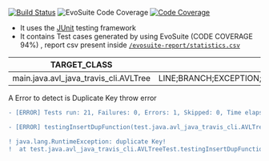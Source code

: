 [![Build Status](https://app.travis-ci.com/gptshubham595/avl_java_travis_cli.svg?branch=main)](https://app.travis-ci.com/gptshubham595/avl_java_travis_cli)
![EvoSuite Code Coverage](https://img.shields.io/badge/EvoSuite%20Code%20Coverage-94%25-yellowgreen)
[![Code Coverage](https://codecov.io/github/gptshubham595/avl_java_travis_cli/branch/main/graph/badge.svg)](https://codecov.io/gh/gptshubham595/avl_java_travis_cli)


- It uses the [JUnit](https://junit.org) testing framework
- It contains Test cases generated by using EvoSuite (CODE COVERAGE 94%) , report csv present inside [`/evosuite-report/statistics.csv`](https://github.com/gptshubham595/avl_java_travis_cli/blob/main/evosuite-report/statistics.csv)



| TARGET_CLASS                      | criterion                                                                  | Coverage           | Total_Goals | Covered_Goals | 
| ----------------------------------|:--------------------------------------------------------------------------:| ------------------:| -----------:| -------------:|
| main.java.avl_java_travis_cli.AVLTree | LINE;BRANCH;EXCEPTION;WEAKMUTATION;OUTPUT;METHOD;METHODNOEXCEPTION;CBRANCH | 0.9424876412429378 | 378         | 353           | 

A Error to detect is Duplicate Key throw error

```diff
- [ERROR] Tests run: 21, Failures: 0, Errors: 1, Skipped: 0, Time elapsed: 0.573 s <<< FAILURE! - in test.java.avl_java_travis_cli.AVLTreeTest

- [ERROR] testingInsertDupFunction(test.java.avl_java_travis_cli.AVLTreeTest)  Time elapsed: 0.421 s  <<< ERROR!

! java.lang.RuntimeException: duplicate Key!
!  at test.java.avl_java_travis_cli.AVLTreeTest.testingInsertDupFunction(AVLTreeTest.java:240)
```
